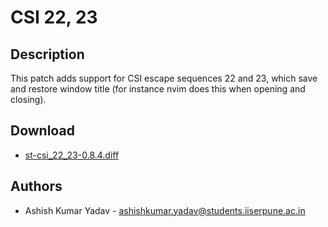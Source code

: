 CSI 22, 23
==========

Description
-----------
This patch adds support for CSI escape sequences 22 and 23, which save and
restore window title (for instance nvim does this when opening and closing).

Download
--------
* [st-csi\_22\_23-0.8.4.diff](st-csi_22_23-0.8.4.diff)

Authors
-------
* Ashish Kumar Yadav - <ashishkumar.yadav@students.iiserpune.ac.in>
